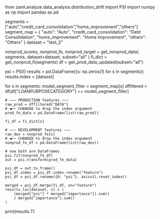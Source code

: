 from zaml.analyze.data_analysis.distribution_drift import PSI
import numpy as np
import pandas as pd

segments    = ["auto","credit_card_consolidation","home_improvement","others"]
segment_map = {
    "auto": "Auto",
    "credit_card_consolidation": "Debt Consolidation",
    "home_improvement": "Home Improvement",
    "others": "Others"
}
dataset     = "test_2"

nonprod_scores, nonprod_fe, nonprod_target = get_nonprod_data(
    segments, dataset=dataset, subset="all"
)
fi_dict = get_nonprod_fi(segments)
df      = get_prod_data_updated(subset="all")

psi     = PSI()
results = pd.DataFrame({s: np.zeros(1) for s in segments})
results.index = [dataset]

for s in segments:
    model_segment_filter = segment_map[s]
    dffiltered = df[df["LOANPURPOSECATEGORY"] == model_segment_filter]

    # ——— PRODUCTION features ———
    raw_prod = dffiltered["DATA"]
    # ◀── CHANGED to drop the index argument
    prod_fe_data = pd.DataFrame(list(raw_prod))

    fi_df = fi_dict[s]

    # ——— DEVELOPMENT features ———
    raw_dev = nonprod_fe[s]
    # ◀── CHANGED to drop the index argument
    nonprod_fe_df = pd.DataFrame(list(raw_dev))

    # now both are DataFrames
    psi.fit(nonprod_fe_df)
    out = psi.transform(prod_fe_data)

    psi_df = out.to_frame()
    psi_df.index = psi_df.index.rename("feature")
    psi_df = psi_df.rename({0: "psi"}, axis=1).reset_index()

    merged = psi_df.merge(fi_df, on="feature")
    results.loc[dataset, s] = (
        (merged["psi"] * merged["importance"]).sum()
        / merged["importance"].sum()
    )

print(results.T)
